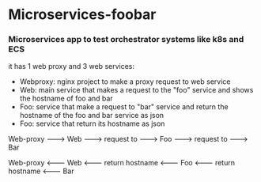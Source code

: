 # Microservices-foobar

### Microservices app to test orchestrator systems like k8s and ECS

it has 1 web proxy and 3 web services:

- Webproxy: nginx project to make a proxy request to web service
- Web: main service that makes a request to the "foo" service and shows the hostname of foo and bar
- Foo: service that make a request to "bar" service and return the hostname of the foo and bar service as json
- Foo: service that return its hostname as json

Web-proxy ---> Web ---> request to ---> Foo ---> request to ---> Bar

Web-proxy <--- Web <--- return hostname <--- Foo <--- return hostname <--- Bar

